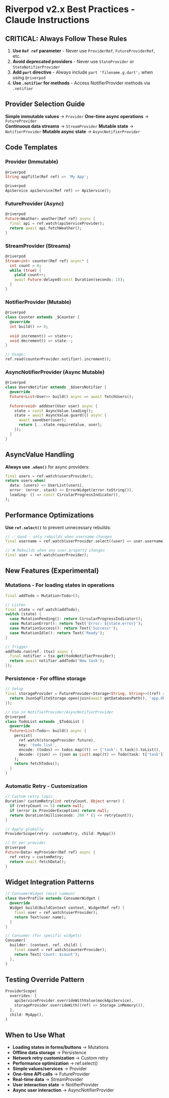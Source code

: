 # Riverpod v2.x Best Practices - Claude Instructions

## CRITICAL: Always Follow These Rules

1. **Use `Ref ref` parameter** - Never use `ProviderRef`, `FutureProviderRef`, etc.
2. **Avoid deprecated providers** - Never use `StateProvider` or `StateNotifierProvider`
3. **Add `part` directive** - Always include `part 'filename.g.dart';` when using `@riverpod`
4. **Use `.notifier` for methods** - Access NotifierProvider methods via `.notifier`

## Provider Selection Guide

**Simple immutable values** → `Provider`
**One-time async operations** → `FutureProvider`  
**Continuous data streams** → `StreamProvider`
**Mutable state** → `NotifierProvider`
**Mutable async state** → `AsyncNotifierProvider`

## Code Templates

### Provider (Immutable)

```dart
@riverpod
String appTitle(Ref ref) => 'My App';

@riverpod
ApiService apiService(Ref ref) => ApiService();
```

### FutureProvider (Async)

```dart
@riverpod
Future<Weather> weather(Ref ref) async {
  final api = ref.watch(apiServiceProvider);
  return await api.fetchWeather();
}
```

### StreamProvider (Streams)

```dart
@riverpod
Stream<int> counter(Ref ref) async* {
  int count = 0;
  while (true) {
    yield count++;
    await Future.delayed(const Duration(seconds: 1));
  }
}
```

### NotifierProvider (Mutable)

```dart
@riverpod
class Counter extends _$Counter {
  @override
  int build() => 0;
  
  void increment() => state++;
  void decrement() => state--;
}

// Usage:
ref.read(counterProvider.notifier).increment();
```

### AsyncNotifierProvider (Async Mutable)

```dart
@riverpod
class UsersNotifier extends _$UsersNotifier {
  @override
  Future<List<User>> build() async => await fetchUsers();
  
  Future<void> addUser(User user) async {
    state = const AsyncValue.loading();
    state = await AsyncValue.guard(() async {
      await saveUser(user);
      return [...state.requireValue, user];
    });
  }
}
```

## AsyncValue Handling

**Always use `.when()`** for async providers:

```dart
final users = ref.watch(usersProvider);
return users.when(
  data: (users) => UserList(users),
  error: (error, stack) => ErrorWidget(error.toString()),
  loading: () => const CircularProgressIndicator(),
);
```

## Performance Optimizations

**Use `ref.select()`** to prevent unnecessary rebuilds:

```dart
// ✅ Good - only rebuilds when username changes
final username = ref.watch(userProvider.select((user) => user.username));

// ❌ Rebuilds when any user property changes
final user = ref.watch(userProvider);
```

## New Features (Experimental)

### Mutations - For loading states in operations

```dart
final addTodo = Mutation<Todo>();

// Listen
final state = ref.watch(addTodo);
switch (state) {
  case MutationPending(): return CircularProgressIndicator();
  case MutationError(): return Text('Error: ${state.error}');
  case MutationSuccess(): return Text('Success!');
  case MutationIdle(): return Text('Ready');
}

// Trigger
addTodo.run(ref, (tsx) async {
  final notifier = tsx.get(todoNotifierProvider);
  return await notifier.addTodo('New task');
});
```

### Persistence - For offline storage

```dart
// Setup
final storageProvider = FutureProvider<Storage<String, String>>((ref) async {
  return JsonSqFliteStorage.open(join(await getDatabasesPath(), 'app.db'));
});

// Use in NotifierProvider/AsyncNotifierProvider
@riverpod
class TodoList extends _$TodoList {
  @override
  Future<List<Todo>> build() async {
    persist(
      ref.watch(storageProvider.future),
      key: 'todo_list',
      encode: (todos) => todos.map((t) => {'task': t.task}).toList(),
      decode: (json) => (json as List).map((t) => Todo(task: t['task'])).toList(),
    );
    return fetchTodos();
  }
}
```

### Automatic Retry - Customization

```dart
// Custom retry logic
Duration? customRetry(int retryCount, Object error) {
  if (retryCount >= 5) return null;
  if (error is ProviderException) return null;
  return Duration(milliseconds: 200 * (1 << retryCount));
}

// Apply globally
ProviderScope(retry: customRetry, child: MyApp())

// Or per provider
@riverpod
Future<Data> myProvider(Ref ref) async {
  ref.retry = customRetry;
  return await fetchData();
}
```

## Widget Integration Patterns

```dart
// ConsumerWidget (most common)
class UserProfile extends ConsumerWidget {
  @override
  Widget build(BuildContext context, WidgetRef ref) {
    final user = ref.watch(userProvider);
    return Text(user.name);
  }
}

// Consumer (for specific widgets)
Consumer(
  builder: (context, ref, child) {
    final count = ref.watch(counterProvider);
    return Text('Count: $count');
  },
)
```

## Testing Override Pattern

```dart
ProviderScope(
  overrides: [
    apiServiceProvider.overrideWithValue(mockApiService),
    storageProvider.overrideWith((ref) => Storage.inMemory()),
  ],
  child: MyApp(),
)
```

## When to Use What

- **Loading states in forms/buttons** → Mutations
- **Offline data storage** → Persistence  
- **Network retry customization** → Custom retry
- **Performance optimization** → ref.select()
- **Simple values/services** → Provider
- **One-time API calls** → FutureProvider
- **Real-time data** → StreamProvider
- **User interaction state** → NotifierProvider
- **Async user interaction** → AsyncNotifierProvider
